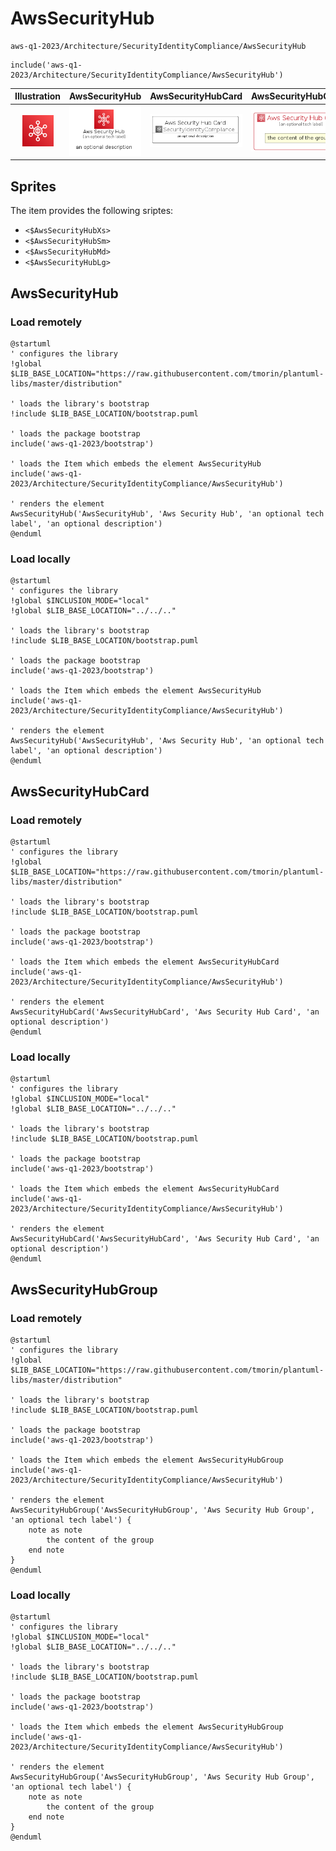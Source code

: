 # AwsSecurityHub


```text
aws-q1-2023/Architecture/SecurityIdentityCompliance/AwsSecurityHub
```

```text
include('aws-q1-2023/Architecture/SecurityIdentityCompliance/AwsSecurityHub')
```



| Illustration | AwsSecurityHub | AwsSecurityHubCard | AwsSecurityHubGroup |
| :---: | :---: | :---: | :---: |
| ![illustration for Illustration](../../../aws-q1-2023/Architecture/SecurityIdentityCompliance/AwsSecurityHub.png) | ![illustration for AwsSecurityHub](../../../aws-q1-2023/Architecture/SecurityIdentityCompliance/AwsSecurityHub.Local.png) | ![illustration for AwsSecurityHubCard](../../../aws-q1-2023/Architecture/SecurityIdentityCompliance/AwsSecurityHubCard.Local.png) | ![illustration for AwsSecurityHubGroup](../../../aws-q1-2023/Architecture/SecurityIdentityCompliance/AwsSecurityHubGroup.Local.png) |



## Sprites
The item provides the following sriptes:

- `<$AwsSecurityHubXs>`
- `<$AwsSecurityHubSm>`
- `<$AwsSecurityHubMd>`
- `<$AwsSecurityHubLg>`





## AwsSecurityHub

### Load remotely
```plantuml
@startuml
' configures the library
!global $LIB_BASE_LOCATION="https://raw.githubusercontent.com/tmorin/plantuml-libs/master/distribution"

' loads the library's bootstrap
!include $LIB_BASE_LOCATION/bootstrap.puml

' loads the package bootstrap
include('aws-q1-2023/bootstrap')

' loads the Item which embeds the element AwsSecurityHub
include('aws-q1-2023/Architecture/SecurityIdentityCompliance/AwsSecurityHub')

' renders the element
AwsSecurityHub('AwsSecurityHub', 'Aws Security Hub', 'an optional tech label', 'an optional description')
@enduml
```

### Load locally
```plantuml
@startuml
' configures the library
!global $INCLUSION_MODE="local"
!global $LIB_BASE_LOCATION="../../.."

' loads the library's bootstrap
!include $LIB_BASE_LOCATION/bootstrap.puml

' loads the package bootstrap
include('aws-q1-2023/bootstrap')

' loads the Item which embeds the element AwsSecurityHub
include('aws-q1-2023/Architecture/SecurityIdentityCompliance/AwsSecurityHub')

' renders the element
AwsSecurityHub('AwsSecurityHub', 'Aws Security Hub', 'an optional tech label', 'an optional description')
@enduml
```

## AwsSecurityHubCard

### Load remotely
```plantuml
@startuml
' configures the library
!global $LIB_BASE_LOCATION="https://raw.githubusercontent.com/tmorin/plantuml-libs/master/distribution"

' loads the library's bootstrap
!include $LIB_BASE_LOCATION/bootstrap.puml

' loads the package bootstrap
include('aws-q1-2023/bootstrap')

' loads the Item which embeds the element AwsSecurityHubCard
include('aws-q1-2023/Architecture/SecurityIdentityCompliance/AwsSecurityHub')

' renders the element
AwsSecurityHubCard('AwsSecurityHubCard', 'Aws Security Hub Card', 'an optional description')
@enduml
```

### Load locally
```plantuml
@startuml
' configures the library
!global $INCLUSION_MODE="local"
!global $LIB_BASE_LOCATION="../../.."

' loads the library's bootstrap
!include $LIB_BASE_LOCATION/bootstrap.puml

' loads the package bootstrap
include('aws-q1-2023/bootstrap')

' loads the Item which embeds the element AwsSecurityHubCard
include('aws-q1-2023/Architecture/SecurityIdentityCompliance/AwsSecurityHub')

' renders the element
AwsSecurityHubCard('AwsSecurityHubCard', 'Aws Security Hub Card', 'an optional description')
@enduml
```

## AwsSecurityHubGroup

### Load remotely
```plantuml
@startuml
' configures the library
!global $LIB_BASE_LOCATION="https://raw.githubusercontent.com/tmorin/plantuml-libs/master/distribution"

' loads the library's bootstrap
!include $LIB_BASE_LOCATION/bootstrap.puml

' loads the package bootstrap
include('aws-q1-2023/bootstrap')

' loads the Item which embeds the element AwsSecurityHubGroup
include('aws-q1-2023/Architecture/SecurityIdentityCompliance/AwsSecurityHub')

' renders the element
AwsSecurityHubGroup('AwsSecurityHubGroup', 'Aws Security Hub Group', 'an optional tech label') {
    note as note
        the content of the group
    end note
}
@enduml
```

### Load locally
```plantuml
@startuml
' configures the library
!global $INCLUSION_MODE="local"
!global $LIB_BASE_LOCATION="../../.."

' loads the library's bootstrap
!include $LIB_BASE_LOCATION/bootstrap.puml

' loads the package bootstrap
include('aws-q1-2023/bootstrap')

' loads the Item which embeds the element AwsSecurityHubGroup
include('aws-q1-2023/Architecture/SecurityIdentityCompliance/AwsSecurityHub')

' renders the element
AwsSecurityHubGroup('AwsSecurityHubGroup', 'Aws Security Hub Group', 'an optional tech label') {
    note as note
        the content of the group
    end note
}
@enduml
```

